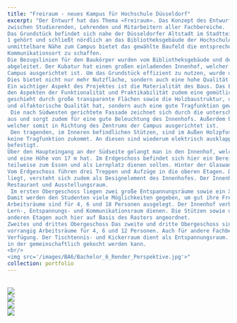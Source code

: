 ```yaml
---
title: "Freiraum - neues Kampus für Hochschule Düsseldorf"
excerpt: "Der Entwurf hat das Thema «Freiraum». Das Konzept des Entwurfs lautet: Öffentlichkeit und Kommunikation 
zwischen Studierenden, Lehrenden und Mitarbeitern aller Fachbereiche. 
Das Grundstück befindet sich nahe der Düsseldorfer Altstadt im Stadtteil Derendorf, welcher zum Stadtbezirk 
1 gehört und schließt nördlich an das Bibliotheksgebäude der Hochschule Düsseldorf an. Durch die 
unmittelbare Nähe zum Campus bietet das gewählte Baufeld die entsprechende Qualität, um ein neuen 
Kommunikationsort zu schaffen. 
Die Bezugslinien für den Baukörper wurden vom Bibliotheksgebäude und den geplanten Umgebungsbauten 
abgeleitet. Der Kubatur hat einen großen einladenden Innenhof, welcher in Richtung des Zentrums der 
Campus ausgerichtet ist. Um das Grundstück effizient zu nutzen, wurde der Innenhof als  Atrium konstruiert. 
Dies bietet nicht nur mehr Nutzfläche, sondern auch eine hohe Qualität des Ortes.  
Ein wichtiger Aspekt des Projektes ist die Materialität des Baus. Das Entwurfskonzept zielt darauf ab, neben 
den Aspekten der Funktionalität und Praktikabilität zudem eine gemütliche Atmosphäre zu schaffen. Dies 
geschieht durch große transparente Flächen sowie die Holzbaustruktur, die nicht nur optische, haptische 
und olfaktorische Qualität hat, sondern auch eine gute Tragfunktion gewährleistet.
 Die nach Südwesten gerichtete Fassade zeichnet sich durch die unterschiedlich gerasterten Holzpfosten 
aus und sorgt zudem für eine gute Beleuchtung des Innenhofs. Außerdem befindet sich hier der Eingang, 
welcher somit in Richtung des Zentrums der Campus ausgerichtet ist.
 Den tragenden, im Inneren befindlichen Stützen, sind im Außen Holzpfosten vorgelagert, denen jedoch 
keine Tragfunktion zukommt. An diesen sind wiederum elektrisch ausklappbare Sonnenschutzblenden 
befestigt. 
Über den Haupteingang an der Südseite gelangt man in den Innenhof, welcher zugleich als Atrium fungiert 
und eine Höhe von 17 m hat. Im Erdgeschoss befindet sich hier ein Bereich mit Tischen und Stühlen, die 
teilweise zum Essen und als Lernplatz dienen sollen. Hinter der Glaswand befindet sich ein Restaurant. 
Vom Erdgeschoss führen drei Treppen und Aufzüge in die oberen Etagen. Die Treppe, die im Atrium 
liegt, versteht sich zudem als Designelement des Innenhofes. Der Innenhof des Erdgeschosses verbindet 
Restaurant und Ausstellungsraum.
 Im ersten Obergeschoss liegen zwei große Entspannungsräume sowie ein XBox Raum und ein Minigolfraum. 
Damit werden den Studenten viele Möglichkeiten gegeben, um gut ihre Freizeitaktivität zu verbringen. Die 
Arbeitsräume sind für 4, 6 und 18 Personen ausgelegt. Der Innenhof verbindet hier alle Räume, die als 
Lern-, Entspannungs- und Kommunikationsraum dienen. Die Stützen sowie die Räume sind wie in den 
anderen Etagen auch hier auf Basis des Rasters angeordnet. 
Zweites und drittes Obergeschoss Das zweite und dritte Obergeschoss sind ähnlich aufgebaut. Sie besitzen 
vorrangig Arbeitsräume für 4, 6 und 12 Personen. Auch für andere Fachbereiche steht ein PC Raum zu 
Verfügung. Der Tischtennis- und Kickerraum dient als Entspannungsraum. Außerdem gibt es eine Teeküche 
in der gemeinschaftlich gekocht werden kann. 
<br/>
<img src='/images/BA6/Bachelor_6_Render_Perspektive.jpg'>"
collection: portfolio
---
```


<br/>
<img src='/images/BA6/744451_Davydov_Nikolai_DINA1-1.jpg'>
<br/>
<img src='/images/BA6/744451_Davydov_Nikolai_DINA1-2.jpg'>
<br/>
<img src='/images/BA6/744451_Davydov_Nikolai_DINA1-3.jpg'>
<br/>
<img src='/images/BA6/744451_Davydov_Nikolai_DINA1-4.jpg'>

